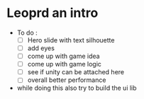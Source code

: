 # Leoprd an intro 

- To do :
  - [ ] Hero slide with text silhouette
  - [ ] add eyes
  - [ ] come up with game idea
  - [ ] come up with game logic
  - [ ] see if unity can be attached here
  - [ ] overall better performance 
- while doing this also try to build the ui lib
